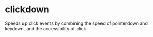 # clickdown
Speeds up click events by combining the speed of pointerdown and keydown, and the accessibility of click

